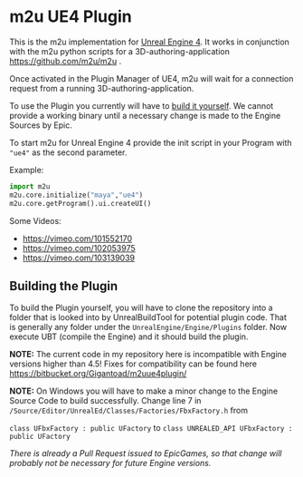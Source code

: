 m2u UE4 Plugin
===
This is the m2u implementation for [Unreal Engine 4](https://www.unrealengine.com). It works in conjunction with the m2u python scripts for a 3D-authoring-application https://github.com/m2u/m2u .

Once activated in the Plugin Manager of UE4, m2u will wait for a connection request from a running 3D-authoring-application.

To use the Plugin you currently will have to [build it yourself](#build). We cannot provide a working binary until a necessary change is made to the Engine Sources by Epic.

To start m2u for Unreal Engine 4 provide the init script in your Program with `"ue4"` as the second parameter.

Example:

``` python
import m2u
m2u.core.initialize("maya","ue4")
m2u.core.getProgram().ui.createUI()
```

Some Videos:
- https://vimeo.com/101552170
- https://vimeo.com/102053975
- https://vimeo.com/103139039

<a name="build"></a>
Building the Plugin
---
To build the Plugin yourself, you will have to clone the repository into a folder that is looked into by UnrealBuildTool for potential plugin code. That is generally any folder under the `UnrealEngine/Engine/Plugins` folder. Now execute UBT (compile the Engine) and it should build the plugin.

**NOTE:** The current code in my repository here is incompatible with Engine versions higher than 4.5! Fixes for compatibility can be found here https://bitbucket.org/Gigantoad/m2uue4plugin/

**NOTE:** On Windows you will have to make a minor change to the Engine Source Code to build successfully. Change line 7 in `/Source/Editor/UnrealEd/Classes/Factories/FbxFactory.h` from

`class UFbxFactory : public UFactory` to `class UNREALED_API UFbxFactory : public UFactory`

*There is already a Pull Request issued to EpicGames, so that change will probably not be necessary for future Engine versions.*


